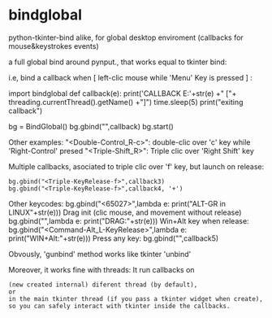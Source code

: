 # bindglobal
python-tkinter-bind alike, for global desktop enviroment (callbacks for mouse&amp;keystrokes events)

a full global bind around pynput., that works equal to tkinter bind:

i.e, bind a callback when [ left-clic mouse while 'Menu' Key is pressed ] :

import bindglobal
def callback(e):
    print('CALLBACK E:'+str(e) +"  ["+ threading.currentThread().getName() +"]")
    time.sleep(5)
    print("exiting callback")

bg = BindGlobal()
bg.gbind("<Menu-1>",callback)
bg.start()

Other examples:
"<Double-Control_R-c>": double-clic over 'c' key while 'Right-Control' presed
"<Triple-Shift_R>": Triple clic over 'Right Shift' key

Multiple callbacks, asociated to triple clic over 'f' key, but launch on release:

    bg.gbind("<Triple-KeyRelease-f>",callback3)
    bg.gbind("<Triple-KeyRelease-f>",callback4, '+')

Other keycodes:
bg.gbind("<65027>",lambda e: print("ALT-GR in LINUX"+str(e)))
Drag init (clic mouse, and movement without release)
bg.gbind("<Motion-Button1>",lambda e: print("DRAG:"+str(e)))
Win+Alt key when release:
bg.gbind("<Command-Alt_L-KeyRelease>",lambda e: print("WIN+Alt:"+str(e)))
Press any key:
bg.gbind("<KeyPress>",callback5)

Obvously, 'gunbind' method works like tkinter 'unbind'

Moreover, it works fine with threads:
It run callbacks on

    (new created internal) diferent thread (by default),
    or
    in the main tkinter thread (if you pass a tkinter widget when create), so you can safely interact with tkinter inside the callbacks.

